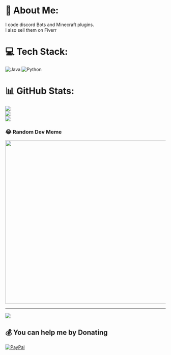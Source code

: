 # 💫 About Me:
I code discord Bots and Minecraft plugins.<br>I also sell them on Fiverr


# 💻 Tech Stack:
![Java](https://img.shields.io/badge/java-%23ED8B00.svg?style=for-the-badge&logo=java&logoColor=white) ![Python](https://img.shields.io/badge/python-3670A0?style=for-the-badge&logo=python&logoColor=ffdd54)
# 📊 GitHub Stats:
![](https://github-readme-stats.vercel.app/api?username=Tr0llagent&theme=dark&hide_border=false&include_all_commits=false&count_private=false)<br/>
![](https://github-readme-streak-stats.herokuapp.com/?user=Tr0llagent&theme=dark&hide_border=false)<br/>
![](https://github-readme-stats.vercel.app/api/top-langs/?username=Tr0llagent&theme=dark&hide_border=false&include_all_commits=false&count_private=false&layout=compact)

### 😂 Random Dev Meme
<img src="https://random-memer.herokuapp.com/" width="512px"/>

---
[![](https://visitcount.itsvg.in/api?id=Tr0llagent&icon=0&color=0)](https://visitcount.itsvg.in)

  ## 💰 You can help me by Donating
  [![PayPal](https://img.shields.io/badge/PayPal-00457C?style=for-the-badge&logo=paypal&logoColor=white)](https://paypal.me/https://www.paypal.com/paypalme/Trollagent) 

  <!-- Proudly created with GPRM ( https://gprm.itsvg.in ) -->
  